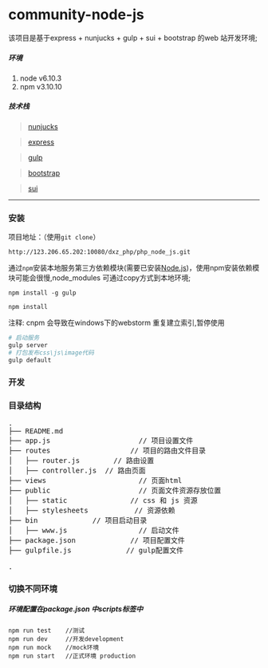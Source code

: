 # community-node-js

该项目是基于express + nunjucks + gulp + sui + bootstrap 的web 站开发环境;

##### 环境

 1. node v6.10.3
 2. npm v3.10.10

##### 技术栈

> [nunjucks](https://mozilla.github.io/nunjucks/cn/getting-started.html)

> [express](http://www.expressjs.com.cn/4x/api.html)

> [gulp](http://www.gulpjs.com.cn/docs/api)

> [bootstrap](http://www.runoob.com/bootstrap)

> [sui](http://sui.taobao.org/)

---

### 安装
项目地址：（使用`git clone`）

```shell
http://123.206.65.202:10080/dxz_php/php_node_js.git
```

通过`npm`安装本地服务第三方依赖模块(需要已安装[Node.js](https://nodejs.org/))，使用npm安装依赖模块可能会很慢,node_modules 可通过copy方式到本地环境;

```shell
npm install -g gulp

npm install
```
注释:
cnpm 会导致在windows下的webstorm 重复建立索引,暂停使用

```bash
# 启动服务
gulp server
# 打包发布css\js\image代码
gulp default

```

### 开发

### 目录结构
<pre>
.
├── README.md           
├── app.js                     // 项目设置文件
├── routes                   // 项目的路由文件目录
│   ├── router.js        // 路由设置
│   ├── controller.js  // 路由页面
├── views                      // 页面html
├── public                     // 页面文件资源存放位置
│   ├── static               // css 和 js 资源
│   ├── stylesheets           // 资源依赖
├── bin             // 项目启动目录
│   ├── www.js                 // 启动文件
├── package.json             // 项目配置文件
├── gulpfile.js             // gulp配置文件

.
</pre>

###  切换不同环境

#####  环境配置在package.json 中scripts标签中

```
npm run test    //测试
npm run dev     //开发development
npm run mock    //mock环境
npm run start   //正式环境 production

```
